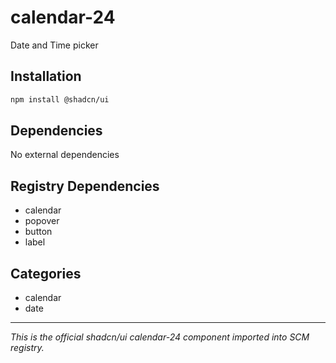 # calendar-24

Date and Time picker

## Installation

```bash
npm install @shadcn/ui
```

## Dependencies

No external dependencies

## Registry Dependencies

- calendar
- popover
- button
- label

## Categories

- calendar
- date

---

*This is the official shadcn/ui calendar-24 component imported into SCM registry.*

